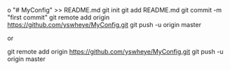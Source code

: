 o "# MyConfig" >> README.md
git init
git add README.md
git commit -m "first commit"
git remote add origin https://github.com/yswheye/MyConfig.git
git push -u origin master

or

git remote add origin https://github.com/yswheye/MyConfig.git
git push -u origin master




